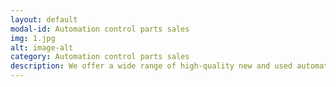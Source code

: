 ```yaml
---
layout: default
modal-id: Automation control parts sales
img: 1.jpg
alt: image-alt
category: Automation control parts sales
description: We offer a wide range of high-quality new and used automation control parts, including PLCs, HMIs, CNCs, robotics, and motor controls.
---
```

